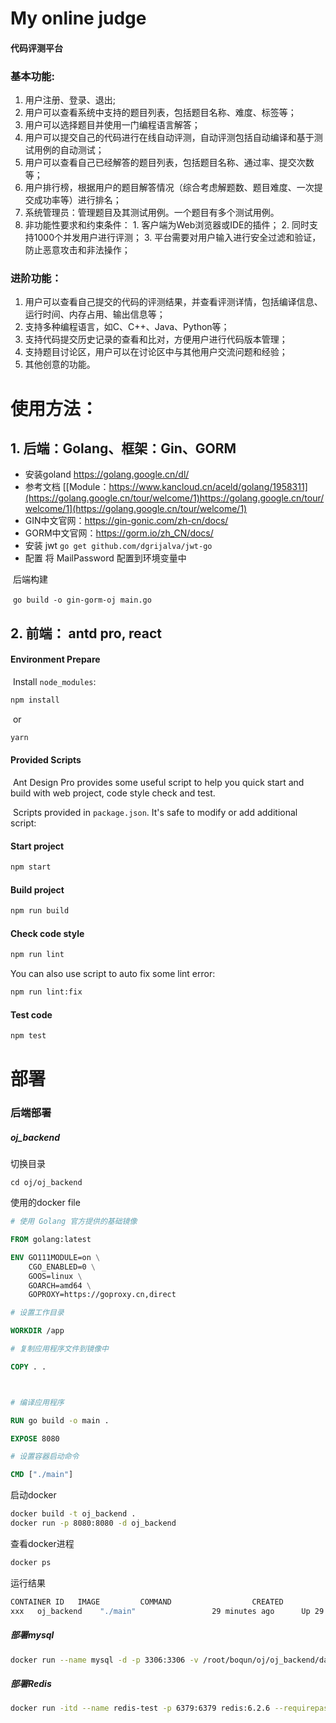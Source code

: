 # My online judge

#### 代码评测平台

### 基本功能:

  1.	用户注册、登录、退出;
  2.	用户可以查看系统中支持的题目列表，包括题目名称、难度、标签等；
  3.	用户可以选择题目并使用一门编程语言解答；
  4.	用户可以提交自己的代码进行在线自动评测，自动评测包括自动编译和基于测试用例的自动测试；
  5.	用户可以查看自己已经解答的题目列表，包括题目名称、通过率、提交次数等；
  6.	用户排行榜，根据用户的题目解答情况（综合考虑解题数、题目难度、一次提交成功率等）进行排名；
  7.	系统管理员：管理题目及其测试用例。一个题目有多个测试用例。
  8.	非功能性要求和约束条件：
     1.	客户端为Web浏览器或IDE的插件；
     2.	同时支持1000个并发用户进行评测；
     3.	平台需要对用户输入进行安全过滤和验证，防止恶意攻击和非法操作；

### 进阶功能：

1.	用户可以查看自己提交的代码的评测结果，并查看评测详情，包括编译信息、运行时间、内存占用、输出信息等；
2.	支持多种编程语言，如C、C++、Java、Python等；
3.	支持代码提交历史记录的查看和比对，方便用户进行代码版本管理；
4.	支持题目讨论区，用户可以在讨论区中与其他用户交流问题和经验；
5.	其他创意的功能。



# 使用方法：



## 1. 后端：Golang、框架：Gin、GORM

+ 安装goland  https://golang.google.cn/dl/  
+ 参考文档 [[Module：https://www.kancloud.cn/aceld/golang/1958311](https://golang.google.cn/tour/welcome/1)https://golang.google.cn/tour/welcome/1](https://golang.google.cn/tour/welcome/1)
+ GIN中文官网：https://gin-gonic.com/zh-cn/docs/
+ GORM中文官网：https://gorm.io/zh_CN/docs/
+ 安装 jwt
```go get github.com/dgrijalva/jwt-go```
+ 配置
将 MailPassword 配置到环境变量中

​	后端构建

​	```go build -o gin-gorm-oj main.go```



## 2. 前端： antd pro, react

#### Environment Prepare

​	Install `node_modules`:

```bash
npm install
```

​	or

```bash
yarn
```

#### Provided Scripts

​	Ant Design Pro provides some useful script to help you quick start and build with web project, code style check and test.

​	Scripts provided in `package.json`. It's safe to modify or add additional script:

#### Start project

```bash
npm start
```

#### Build project

```bash
npm run build
```

#### Check code style

```bash
npm run lint
```

You can also use script to auto fix some lint error:

```bash
npm run lint:fix
```

#### Test code

```bash
npm test
```



# 部署



### 后端部署

##### oj_backend

切换目录

```
cd oj/oj_backend
```

使用的docker file 

```dockerfile
# 使用 Golang 官方提供的基础镜像

FROM golang:latest

ENV GO111MODULE=on \
    CGO_ENABLED=0 \
    GOOS=linux \
    GOARCH=amd64 \
    GOPROXY=https://goproxy.cn,direct

# 设置工作目录

WORKDIR /app

# 复制应用程序文件到镜像中

COPY . .



# 编译应用程序

RUN go build -o main .

EXPOSE 8080

# 设置容器启动命令

CMD ["./main"]
```

启动docker

```bash
docker build -t oj_backend .
docker run -p 8080:8080 -d oj_backend
```

查看docker进程

```bash
docker ps
```

 运行结果

```bash
CONTAINER ID   IMAGE         COMMAND                  CREATED             STATUS             PORTS                                                  NAMES
xxx   oj_backend    "./main"                 29 minutes ago      Up 29 minutes      0.0.0.0:8080->8080/tcp, :::8080->8080/tcp              vigilant_shaw
```

##### 部署mysql

```bash
docker run --name mysql -d -p 3306:3306 -v /root/boqun/oj/oj_backend/data/mysql/log:/var/log/mysql -v /root/boqun/oj/oj_backend/data/mysql/data:/var/lib/mysql -v /root/boqun/oj/oj_backend/data/mysql/conf:/etc/mysql/conf.d -e MYSQL_ROOT_PASSWORD=123456 mysql:5.7
```

##### 部署Redis

```bash
docker run -itd --name redis-test -p 6379:6379 redis:6.2.6 --requirepass "123456"
```









​	
